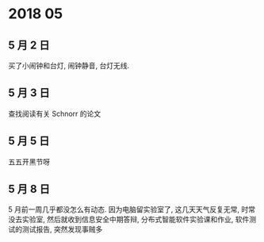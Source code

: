 # 2018 05

## 5 月 2 日
买了小闹钟和台灯, 闹钟静音, 台灯无线.

## 5 月 3 日
查找阅读有关 Schnorr 的论文

## 5 月 5 日
五五开黑节呀

## 5 月 8 日
5 月前一周几乎都没怎么有动态. 因为电脑留实验室了, 这几天天气反复无常, 时常没去实验室, 然后就收到信息安全中期答辩, 分布式智能软件实验课和作业, 软件测试的测试报告, 突然发现事贼多